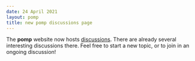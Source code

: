 ```yaml
---
date: 24 April 2021
layout: pomp
title: new pomp discussions page
---
```


The **pomp** website now hosts [discussions](https://github.com/kingaa/pomp/discussions/).
There are already several interesting discussions there.
Feel free to start a new topic, or to join in an ongoing discussion!

